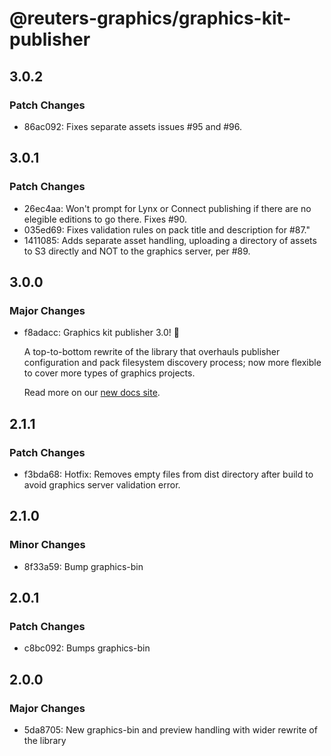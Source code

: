 # @reuters-graphics/graphics-kit-publisher

## 3.0.2

### Patch Changes

- 86ac092: Fixes separate assets issues #95 and #96.

## 3.0.1

### Patch Changes

- 26ec4aa: Won't prompt for Lynx or Connect publishing if there are no elegible editions to go there. Fixes #90.
- 035ed69: Fixes validation rules on pack title and description for #87."
- 1411085: Adds separate asset handling, uploading a directory of assets to S3 directly and NOT to the graphics server, per #89.

## 3.0.0

### Major Changes

- f8adacc: Graphics kit publisher 3.0! 🎉

  A top-to-bottom rewrite of the library that overhauls publisher configuration and pack filesystem discovery process; now more flexible to cover more types of graphics projects.

  Read more on our [new docs site](https://reuters-graphics.github.io/graphics-kit-publisher/).

## 2.1.1

### Patch Changes

- f3bda68: Hotfix: Removes empty files from dist directory after build to avoid graphics server validation error.

## 2.1.0

### Minor Changes

- 8f33a59: Bump graphics-bin

## 2.0.1

### Patch Changes

- c8bc092: Bumps graphics-bin

## 2.0.0

### Major Changes

- 5da8705: New graphics-bin and preview handling with wider rewrite of the library
